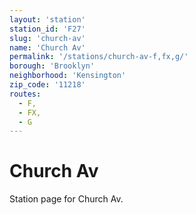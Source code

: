 ```yaml
---
layout: 'station'
station_id: 'F27'
slug: 'church-av'
name: 'Church Av'
permalink: '/stations/church-av-f,fx,g/'
borough: 'Brooklyn'
neighborhood: 'Kensington'
zip_code: '11218'
routes:
  - F,
  - FX,
  - G
---
```

# Church Av

Station page for Church Av.
